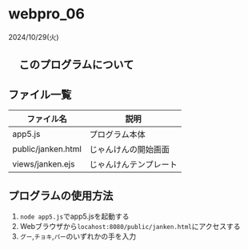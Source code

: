 # webpro_06
2024/10/29(火)
## 　このプログラムについて

## ファイル一覧

ファイル名 | 説明
-|-
app5.js | プログラム本体
public/janken.html | じゃんけんの開始画面
views/janken.ejs | じゃんけんテンプレート

## プログラムの使用方法
1. ```node app5.js```でapp5.jsを起動する
1. Webブラウザから```locahost:8080/public/janken.html```にアクセスする
1. ```グー```,```チョキ```,```パー```のいずれかの手を入力
